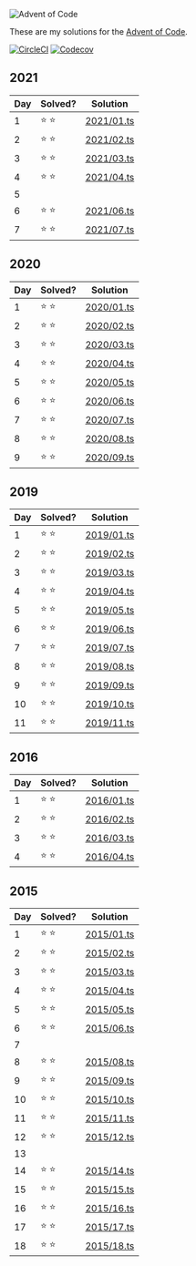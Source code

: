 ![Advent of Code](https://repository-images.githubusercontent.com/317645101/e6fd6838-227f-4728-8bfd-2bb53e1cc5b3)

These are my solutions for the [Advent of Code](https://adventofcode.com/).

[![CircleCI](https://img.shields.io/circleci/build/github/matthewtole/advent-of-code?style=for-the-badge)](https://app.circleci.com/pipelines/github/matthewtole/advent-of-code?branch=main) [![Codecov](https://img.shields.io/codecov/c/github/matthewtole/advent-of-code?style=for-the-badge)](https://codecov.io/gh/matthewtole/advent-of-code)

## 2021

| Day | Solved?       | Solution                                                                         |
| --- | ------------- | -------------------------------------------------------------------------------- |
| 1   | :star: :star: | [2021/01.ts](https://github.com/matthewtole/advent-of-code/blob/main/2021/01.ts) |
| 2   | :star: :star: | [2021/02.ts](https://github.com/matthewtole/advent-of-code/blob/main/2021/02.ts) |
| 3   | :star: :star: | [2021/03.ts](https://github.com/matthewtole/advent-of-code/blob/main/2021/03.ts) |
| 4   | :star: :star: | [2021/04.ts](https://github.com/matthewtole/advent-of-code/blob/main/2021/04.ts) |
| 5   |  |  |
| 6   | :star: :star: | [2021/06.ts](https://github.com/matthewtole/advent-of-code/blob/main/2021/06.ts) |
| 7   | :star: :star: | [2021/07.ts](https://github.com/matthewtole/advent-of-code/blob/main/2021/07.ts) |

## 2020

| Day | Solved?       | Solution                                                                         |
| --- | ------------- | -------------------------------------------------------------------------------- |
| 1   | :star: :star: | [2020/01.ts](https://github.com/matthewtole/advent-of-code/blob/main/2020/01.ts) |
| 2   | :star: :star: | [2020/02.ts](https://github.com/matthewtole/advent-of-code/blob/main/2020/02.ts) |
| 3   | :star: :star: | [2020/03.ts](https://github.com/matthewtole/advent-of-code/blob/main/2020/03.ts) |
| 4   | :star: :star: | [2020/04.ts](https://github.com/matthewtole/advent-of-code/blob/main/2020/04.ts) |
| 5   | :star: :star: | [2020/05.ts](https://github.com/matthewtole/advent-of-code/blob/main/2020/05.ts) |
| 6   | :star: :star: | [2020/06.ts](https://github.com/matthewtole/advent-of-code/blob/main/2020/06.ts) |
| 7   | :star: :star: | [2020/07.ts](https://github.com/matthewtole/advent-of-code/blob/main/2020/07.ts) |
| 8   | :star: :star: | [2020/08.ts](https://github.com/matthewtole/advent-of-code/blob/main/2020/08.ts) |
| 9   | :star: :star: | [2020/09.ts](https://github.com/matthewtole/advent-of-code/blob/main/2020/09.ts) |

## 2019

| Day | Solved?       | Solution                                                                         |
| --- | ------------- | -------------------------------------------------------------------------------- |
| 1   | :star: :star: | [2019/01.ts](https://github.com/matthewtole/advent-of-code/blob/main/2019/01.ts) |
| 2   | :star: :star: | [2019/02.ts](https://github.com/matthewtole/advent-of-code/blob/main/2019/02.ts) |
| 3   | :star: :star: | [2019/03.ts](https://github.com/matthewtole/advent-of-code/blob/main/2019/03.ts) |
| 4   | :star: :star: | [2019/04.ts](https://github.com/matthewtole/advent-of-code/blob/main/2019/04.ts) |
| 5   | :star: :star: | [2019/05.ts](https://github.com/matthewtole/advent-of-code/blob/main/2019/05.ts) |
| 6   | :star: :star: | [2019/06.ts](https://github.com/matthewtole/advent-of-code/blob/main/2019/06.ts) |
| 7   | :star: :star: | [2019/07.ts](https://github.com/matthewtole/advent-of-code/blob/main/2019/07.ts) |
| 8   | :star: :star: | [2019/08.ts](https://github.com/matthewtole/advent-of-code/blob/main/2019/08.ts) |
| 9   | :star: :star: | [2019/09.ts](https://github.com/matthewtole/advent-of-code/blob/main/2019/09.ts) |
| 10  | :star: :star: | [2019/10.ts](https://github.com/matthewtole/advent-of-code/blob/main/2019/10.ts) |
| 11  | :star: :star: | [2019/11.ts](https://github.com/matthewtole/advent-of-code/blob/main/2019/11.ts) |

## 2016

| Day | Solved?       | Solution                                                                         |
| --- | ------------- | -------------------------------------------------------------------------------- |
| 1   | :star: :star: | [2016/01.ts](https://github.com/matthewtole/advent-of-code/blob/main/2016/01.ts) |
| 2   | :star: :star: | [2016/02.ts](https://github.com/matthewtole/advent-of-code/blob/main/2016/02.ts) |
| 3   | :star: :star: | [2016/03.ts](https://github.com/matthewtole/advent-of-code/blob/main/2016/03.ts) |
| 4   | :star: :star: | [2016/04.ts](https://github.com/matthewtole/advent-of-code/blob/main/2016/04.ts) |

## 2015

| Day | Solved?       | Solution                                                                         |
| --- | ------------- | -------------------------------------------------------------------------------- |
| 1   | :star: :star: | [2015/01.ts](https://github.com/matthewtole/advent-of-code/blob/main/2015/01.ts) |
| 2   | :star: :star: | [2015/02.ts](https://github.com/matthewtole/advent-of-code/blob/main/2015/02.ts) |
| 3   | :star: :star: | [2015/03.ts](https://github.com/matthewtole/advent-of-code/blob/main/2015/03.ts) |
| 4   | :star: :star: | [2015/04.ts](https://github.com/matthewtole/advent-of-code/blob/main/2015/04.ts) |
| 5   | :star: :star: | [2015/05.ts](https://github.com/matthewtole/advent-of-code/blob/main/2015/05.ts) |
| 6   | :star: :star: | [2015/06.ts](https://github.com/matthewtole/advent-of-code/blob/main/2015/06.ts) |
| 7   |               |                                                                                  |
| 8   | :star: :star: | [2015/08.ts](https://github.com/matthewtole/advent-of-code/blob/main/2015/08.ts) |
| 9   | :star: :star: | [2015/09.ts](https://github.com/matthewtole/advent-of-code/blob/main/2015/09.ts) |
| 10  | :star: :star: | [2015/10.ts](https://github.com/matthewtole/advent-of-code/blob/main/2015/10.ts) |
| 11  | :star: :star: | [2015/11.ts](https://github.com/matthewtole/advent-of-code/blob/main/2015/11.ts) |
| 12  | :star: :star: | [2015/12.ts](https://github.com/matthewtole/advent-of-code/blob/main/2015/12.ts) |
| 13  |               |                                                                                  |
| 14  | :star: :star: | [2015/14.ts](https://github.com/matthewtole/advent-of-code/blob/main/2015/14.ts) |
| 15  | :star: :star: | [2015/15.ts](https://github.com/matthewtole/advent-of-code/blob/main/2015/15.ts) |
| 16  | :star: :star: | [2015/16.ts](https://github.com/matthewtole/advent-of-code/blob/main/2015/16.ts) |
| 17  | :star: :star: | [2015/17.ts](https://github.com/matthewtole/advent-of-code/blob/main/2015/18.ts) |
| 18  | :star: :star: | [2015/18.ts](https://github.com/matthewtole/advent-of-code/blob/main/2015/18.ts) |

